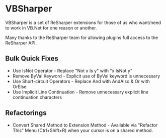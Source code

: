 VBSharper
=========

VBSharper is a set of ReSharper extensions for those of us who want/need to work in VB.Net for one reason or another.

Many thanks to the ReSharper team for allowing plugins full access to the ReSharper API.

Bulk Quick Fixes
----------------
<ul>
  <li>Use IsNot Operator - Replace "Not x Is y" with "x IsNot y"</li>
  <li>Remove ByVal Keyword - Explicit use of ByVal keyword is unnecessary</li>
  <li>Use Short-circuit Operators - Replace And with AndAlso & Or with OrElse</li>
  <li>Use Implicit Line Continuation - Remove unnecessary explicit line continuation characters</li>
</ul>

Refactorings
------------
<ul>
  <li>Convert Shared Method to Extension Method - Available via "Refactor This" Menu (Ctrl+Shift+R) when your cursor is on a shared method.</li>
</ul>
